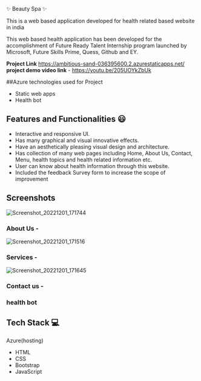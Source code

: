   ✨  Beauty Spa ✨

This is a web based application developed for health related based website in india

This web based health application has been developed for the accomplishment of Future Ready Talent Internship program launched by Microsoft, Future Skills Prime, Quess, Github and EY.


**Project Link** https://ambitious-sand-036395600.2.azurestaticapps.net/
**project demo video link** - https://youtu.be/205UOYkZbUk

##Azure technologies used for Project

- Static web apps
- Health bot

## Features and Functionalities 😃

- Interactive and responsive UI.
- Has many graphical and visual innovative effects.
- Have an aesthetically pleasing visual design and architecture.
- Has collection of many web pages including Home, About Us, Contact, Menu, health topics and health related information etc.
- User can know about health information through this website.
- Included the feedback Survey form to increase the scope of improvement 

## Screenshots
![Screenshot_20221201_171744](https://user-images.githubusercontent.com/116414983/205046278-60464b45-8ff9-4b2c-a502-8b726d49aa60.png)

### About Us -
![Screenshot_20221201_171516](https://user-images.githubusercontent.com/116414983/205046256-858dccce-1463-40ed-9bd3-e0830799d439.png)

### Services -
![Screenshot_20221201_171645](https://user-images.githubusercontent.com/116414983/205046077-9c853538-00f0-4070-8e28-c98c4a433ed8.png)

### Contact us -



### health bot




## Tech Stack 💻
Azure(hosting)
- HTML
- CSS
- Bootstrap
- JavaScript
